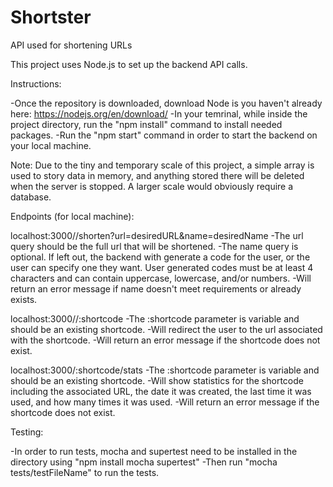 # Shortster
API used for shortening URLs

This project uses Node.js to set up the backend API calls.

Instructions:

-Once the repository is downloaded, download Node is you haven't already here: https://nodejs.org/en/download/
-In your temrinal, while inside the project directory, run the "npm install" command to install needed packages.
-Run the "npm start" command in order to start the backend on your local machine.

Note: Due to the tiny and temporary scale of this project, a simple array is used to story data in memory, and anything stored there will be deleted when the server is stopped. A larger scale would obviously require a database.

Endpoints (for local machine):

localhost:3000//shorten?url=desiredURL&name=desiredName
-The url query should be the full url that will be shortened.
-The name query is optional. If left out, the backend with generate a code for the user, or the user can specify one they want. User generated codes must be at least 4 characters and can contain uppercase, lowercase, and/or numbers.
-Will return an error message if name doesn't meet requirements or already exists.

localhost:3000//:shortcode
-The :shortcode parameter is variable and should be an existing shortcode.
-Will redirect the user to the url associated with the shortcode.
-Will return an error message if the shortcode does not exist.

localhost:3000/:shortcode/stats
-The :shortcode parameter is variable and should be an existing shortcode.
-Will show statistics for the shortcode including the associated URL, the date it was created, the last time it was used, and how many times it was used.
-Will return an error message if the shortcode does not exist.

Testing:

-In order to run tests, mocha and supertest need to be installed in the directory using "npm install mocha supertest"
-Then run "mocha tests/testFileName" to run the tests.


